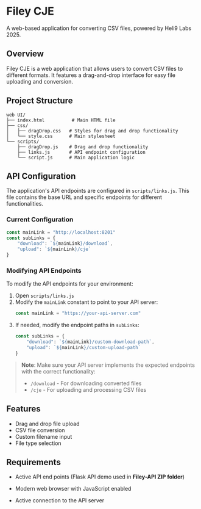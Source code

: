 # Filey CJE

A web-based application for converting CSV files, powered by Heli9 Labs 2025.

## Overview

Filey CJE is a web application that allows users to convert CSV files to different formats. It features a drag-and-drop interface for easy file uploading and conversion.

## Project Structure

```
web UI/
├── index.html          # Main HTML file
├── css/
│   ├── dragDrop.css   # Styles for drag and drop functionality
│   └── style.css      # Main stylesheet
└── scripts/
    ├── dragDrop.js    # Drag and drop functionality
    ├── links.js       # API endpoint configuration
    └── script.js      # Main application logic
```

## API Configuration

The application's API endpoints are configured in `scripts/links.js`. This file contains the base URL and specific endpoints for different functionalities.

### Current Configuration

```javascript
const mainLink = "http://localhost:8201"
const subLinks = {
    "download": `${mainLink}/download`,
    "upload": `${mainLink}/cje`
}
```

### Modifying API Endpoints

To modify the API endpoints for your environment:

1. Open `scripts/links.js`
2. Modify the `mainLink` constant to point to your API server:
   ```javascript
   const mainLink = "https://your-api-server.com"
   ```
3. If needed, modify the endpoint paths in `subLinks`:
   ```javascript
   const subLinks = {
       "download": `${mainLink}/custom-download-path`,
       "upload": `${mainLink}/custom-upload-path`
   }
   ```

> **Note**: Make sure your API server implements the expected endpoints with the correct functionality:
> - `/download` - For downloading converted files
> - `/cje` - For uploading and processing CSV files

## Features

- Drag and drop file upload
- CSV file conversion
- Custom filename input
- File type selection

## Requirements
- Active API end points (Flask API demo used in **Filey-API ZIP folder**)

- Modern web browser with JavaScript enabled

- Active connection to the API server
